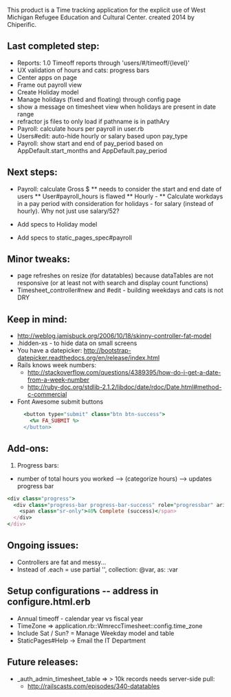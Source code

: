 This product is a Time tracking application for the explicit use of West Michigan Refugee Education and Cultural Center. created 2014 by Chiperific.

## Last completed step:
* Reports: 1.0 Timeoff reports through 'users/#/timeoff/{level}'
* UX validation of hours and cats: progress bars
* Center apps on page
* Frame out payroll view
* Create Holiday model
* Manage holidays (fixed and floating) through config page
* show a message on timesheet view when holidays are present in date range
* refractor js files to only load if pathname is in pathAry
* Payroll: calculate hours per payroll in user.rb
* Users#edit: auto-hide hourly or salary based upon pay_type
* Payroll: show start and end of pay_period based on AppDefault.start_months and AppDefault.pay_period

## Next steps:
* Payroll: calculate Gross $
** needs to consider the start and end date of users
** User#payroll_hours is flawed
** Hourly - 
** Calculate workdays in a pay period with consideration for holidays - for salary (instead of hourly). Why not just use salary/52?

* Add specs to Holiday model
* Add specs to static_pages_spec#payroll


## Minor tweaks:
* page refreshes on resize (for datatables) because dataTables are not responsive (or at least not with search and display count functions)
* Timesheet_controller#new and #edit - building weekdays and cats is not DRY


## Keep in mind:
* http://weblog.jamisbuck.org/2006/10/18/skinny-controller-fat-model
* .hidden-xs - to hide data on small screens
* You have a datepicker: http://bootstrap-datepicker.readthedocs.org/en/release/index.html
* Rails knows week numbers:
  * http://stackoverflow.com/questions/4389395/how-do-i-get-a-date-from-a-week-number
  * http://ruby-doc.org/stdlib-2.1.2/libdoc/date/rdoc/Date.html#method-c-commercial
* Font Awesome submit buttons
  ```ruby
    <button type="submit" class="btn btn-success">
      <%= FA_SUBMIT %>
    </button>
  ```

## Add-ons:
1. Progress bars:
  * number of total hours you worked --> (categorize hours) --> updates progress bar
  ```ruby
  <div class="progress">
    <div class="progress-bar progress-bar-success" role="progressbar" aria-valuenow="40" aria-valuemin="0" aria-valuemax="100" style="width: 40%">
      <span class="sr-only">40% Complete (success)</span>
    </div>
  </div>
  ```

## Ongoing issues:
* Controllers are fat and messy...
* Instead of .each = use partial '', collection: @var, as: :var


## Setup configurations -- address in configure.html.erb
* Annual timeoff - calendar year vs fiscal year
* TimeZone => application.rb::WmreccTimesheet::config.time_zone
* Include Sat / Sun? = Manage Weekday model and table
* StaticPages#Help -> Email the IT Department

## Future releases:
* _auth_admin_timesheet_table => > 10k records needs server-side pull:
  * http://railscasts.com/episodes/340-datatables
